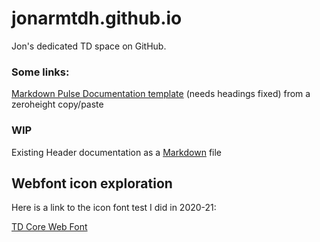 # jonarmtdh.github.io

Jon's dedicated TD space on GitHub.

### Some links:
<a href="https://github.com/jonarmtdh/jonarmtdh.github.io/blob/structure/ZH%20Documentation%20template.md">Markdown Pulse Documentation template</a> (needs headings fixed) from a zeroheight copy/paste 

### WIP 
Existing Header documentation as a [Markdown](https://github.com/jonarmtdh/jonarmtdh.github.io/blob/structure/Header%20-%20Existing%20from%20ZH.md) file


## Webfont icon exploration
Here is a link to the icon font test I did in 2020-21:

<a href="https://jonarmtdh.github.io/TD-Icon-font/demo.html">TD Core Web Font</a>

